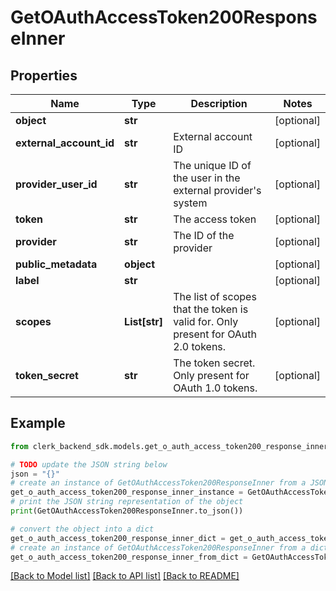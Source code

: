 # GetOAuthAccessToken200ResponseInner


## Properties

Name | Type | Description | Notes
------------ | ------------- | ------------- | -------------
**object** | **str** |  | [optional] 
**external_account_id** | **str** | External account ID | [optional] 
**provider_user_id** | **str** | The unique ID of the user in the external provider&#39;s system | [optional] 
**token** | **str** | The access token | [optional] 
**provider** | **str** | The ID of the provider | [optional] 
**public_metadata** | **object** |  | [optional] 
**label** | **str** |  | [optional] 
**scopes** | **List[str]** | The list of scopes that the token is valid for. Only present for OAuth 2.0 tokens. | [optional] 
**token_secret** | **str** | The token secret. Only present for OAuth 1.0 tokens. | [optional] 

## Example

```python
from clerk_backend_sdk.models.get_o_auth_access_token200_response_inner import GetOAuthAccessToken200ResponseInner

# TODO update the JSON string below
json = "{}"
# create an instance of GetOAuthAccessToken200ResponseInner from a JSON string
get_o_auth_access_token200_response_inner_instance = GetOAuthAccessToken200ResponseInner.from_json(json)
# print the JSON string representation of the object
print(GetOAuthAccessToken200ResponseInner.to_json())

# convert the object into a dict
get_o_auth_access_token200_response_inner_dict = get_o_auth_access_token200_response_inner_instance.to_dict()
# create an instance of GetOAuthAccessToken200ResponseInner from a dict
get_o_auth_access_token200_response_inner_from_dict = GetOAuthAccessToken200ResponseInner.from_dict(get_o_auth_access_token200_response_inner_dict)
```
[[Back to Model list]](../README.md#documentation-for-models) [[Back to API list]](../README.md#documentation-for-api-endpoints) [[Back to README]](../README.md)



